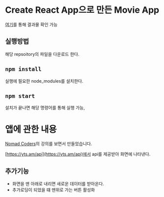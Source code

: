 # Create React App으로 만든 Movie App

[여기](https://wonyoungyun.github.io/React_movieApp/)를 통해 결과물 확인 가능

## 실행방법

해당 repsoitory의 파일을 다운로드 한다.

## `npm install`

실행에 필요한 node_modules를 설치한다.

## `npm start`

설치가 끝나면 해당 명령어를 통해 실행 가능,

# 앱에 관한 내용

[Nomad Coders](https://academy.nomadcoders.co/)의 강의를 보면서 만들었습니다.

[https://yts.am/api](https://yts.am/api)에서 api를 제공받아 화면에 나타낸다.

## 추가기능

- 화면을 맨 아래로 내리면 새로운 데이터를 받아온다.
- 추가로딩이 되었을 떄 맨위로 가는 버튼 활성화
